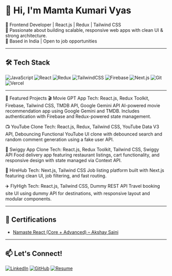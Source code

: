 # 👋 Hi, I'm Mamta Kumari Vyas

🚀 Frontend Developer | React.js | Redux | Tailwind CSS  
🎯 Passionate about building scalable, responsive web apps with clean UI & strong architecture.  
📍 Based in India | Open to job opportunities

---

## 🛠️ Tech Stack
![JavaScript](https://img.shields.io/badge/-JavaScript-black?style=flat-square&logo=javascript)
![React](https://img.shields.io/badge/-React-blue?style=flat-square&logo=react)
![Redux](https://img.shields.io/badge/-Redux-purple?style=flat-square&logo=redux)
![TailwindCSS](https://img.shields.io/badge/-TailwindCSS-38b2ac?style=flat-square&logo=tailwind-css)
![Firebase](https://img.shields.io/badge/-Firebase-orange?style=flat-square&logo=firebase)
![Next.js](https://img.shields.io/badge/-Next.js-black?style=flat-square&logo=next.js)
![Git](https://img.shields.io/badge/-Git-black?style=flat-square&logo=git)
![Vercel](https://img.shields.io/badge/-Vercel-black?style=flat-square&logo=vercel)

---

📂 Featured Projects
🎬 Movie GPT App
Tech: React.js, Redux Toolkit, Firebase, Tailwind CSS, TMDB API, Google Gemini API
AI-powered movie recommendation app using Google Gemini and TMDB. Includes authentication with Firebase and Redux-powered state management.

📺 YouTube Clone
Tech: React.js, Redux, Tailwind CSS, YouTube Data V3 API, Debouncing
Functional YouTube UI clone with debounced search and random comment generation using a fake user API.

🍔 Swiggy App Clone
Tech: React.js, Redux Toolkit, Tailwind CSS, Swiggy API
Food delivery app featuring restaurant listings, cart functionality, and responsive design with state managed via Context API.

💼 HireHub
Tech: Next.js, Tailwind CSS
Job listing platform built with Next.js featuring clean UI, job filtering, and fast routing.

✈️ FlyHigh
Tech: React.js, Tailwind CSS, Dummy REST API
Travel booking site UI using dummy API for destinations, with responsive layout and modular components.

---

## 📜 Certifications  
- [Namaste React (Core + Advanced) – Akshay Saini](https://namastedev.com/mamtavyas1990/certificates/namaste-react)

---

## 📫 Let's Connect!
[![LinkedIn](https://img.shields.io/badge/-LinkedIn-blue?style=flat-square&logo=linkedin)](https://www.linkedin.com/in/mamtavyas)
[![GitHub](https://img.shields.io/badge/-GitHub-black?style=flat-square&logo=github)](https://github.com/mamta-vyas)
[![Resume](https://img.shields.io/badge/-Resume-success?style=flat-square)](https://github.com/mamta-vyas/mamta-vyas/blob/main/finalresume.pdf)
